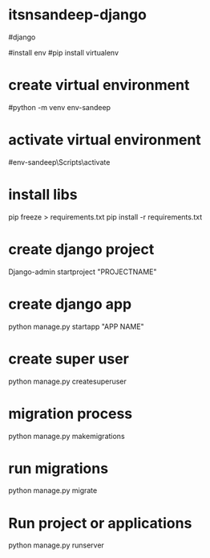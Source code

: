 # itsnsandeep-django
#django

#install env
#pip install virtualenv
# create virtual environment
#python -m venv env-sandeep

# activate virtual environment
#env-sandeep\Scripts\activate

# install libs
pip freeze > requirements.txt 
pip install -r requirements.txt

# create django  project
Django-admin startproject "PROJECTNAME"

# create django app 
python manage.py startapp "APP NAME"

# create super user 
python manage.py createsuperuser
# migration process 
python manage.py makemigrations 

# run migrations 
python manage.py migrate 

# Run project or applications
python manage.py runserver
